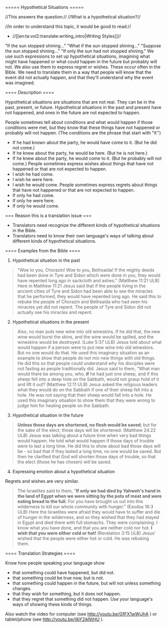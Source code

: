 ===== Hypothetical Situations =====

//This answers the question:// //What is a hypothetical situation?//

//In order to understand this topic, it would be good to read://
  * //[[en:ta:vol2:translate:writing_intro|Writing Styles]]//

"If the sun stopped shining…" "What if the sun stopped shining…" "Suppose the sun stopped shining…" "If only the sun had not stopped shining." We use such expressions to set up hypothetical situations, imagining what might have happened or what could happen in the future but probably will not. We also use them to express regret or wishes. These occur often in the Bible. We need to translate them in a way that people will know that the event did not actually happen, and that they'll understand why the event was imagined.

==== Description ====

Hypothetical situations are situations that are not real. They can be in the past, present, or future. Hypothetical situations in the past and present have not happened, and ones in the future are not expected to happen.

People sometimes tell about conditions and what would happen if those conditions were met, but they know that these things have not happened or probably will not happen. (The conditions are the phrase that start with "if.")
  * If he had known about the party, he would have come to it. (But he did not come.)
  * If he knew about the party, he would be here. (But he is not here.)
  * If he knew about the party, he would come to it. (But he probably will not come.)
People sometimes express wishes about things that have not happened or that are not expected to happen.
  * I wish he had come. 
  * I wish he were here.
  * I wish he would come.
People sometimes express regrets about things that have not happened or that are not expected to happen.
  * If only he had come.
  * If only he were here.
  * If only he would come.

=== Reason this is a translation issue ===

  * Translators need recognize the different kinds of hypothetical situations in the Bible.
  * Translators need to know their own language's ways of talking about different kinds of hypothetical situations.

==== Examples from the Bible ====

1. Hypothetical situation in the past
> "Woe to you, Chorazin! Woe to you, Bethsaida! If the mighty deeds had been done in Tyre and Sidon which were done in you, they would have repented long ago in sackcloth and ashes." (Matthew 11:21 ULB)
Here in Matthew 11:21 Jesus said that if the people living in the ancient cities of Tyre and Sidon had been able to see the miracles that he performed, they would have repented long ago. He said this to rebuke the people of Chorazin and Bethsaida who had seen his miracles yet did not repent. The people of Tyre and Sidon did not actually see his miracles and repent. 

2. Hypothetical situations in the present
> Also, no man puts new wine into old wineskins. If he did that, the new wine would burst the skins, and the wine would be spilled, and the wineskins would be destroyed. (Luke 5:37 ULB)
Jesus told about what would happen if a person were to put new wine into old wineskins. But no one would do that. He used this imaginary situation as an example to show that people do not mix new things with old things. He did this so that people could understand why his disciples were not fasting as people traditionally did.
>Jesus said to them, "What man would there be among you, who, __if__  he had just one sheep, and if this sheep fell into a deep hole on the Sabbath, would not grasp hold of it and lift it out? (Matthew 12:11 ULB)
Jesus asked the religious leaders what they would do on the Sabbath if one of their sheep fell into a hole. He was not saying that their sheep would fall into a hole. He used this imaginary situation to show them that they were wrong to judge him for healing people on the Sabbath. 

3. Hypothetical situation in the future
> __Unless those days are shortened, no flesh would be saved__; but for the sake of the elect, those days will be shortened. (Matthew 24:22 ULB)
Jesus was talking about a future time when very bad things would happen. He told what would happen if those days of trouble were to last a long time. He did this to show about bad those days will be - so bad that if they lasted a long time, no one would be saved. But then he clarified that God will shorten those days of trouble, so that the elect (those he has chosen) will be saved.  

4. Expressing emotion about a hypothetical situation
 
Regrets and wishes are very similar.
>The Israelites said to them, "__If only we had died by Yahweh's hand in the land of Egypt when we were sitting by the pots of meat and were eating bread to the full.__ For you have brought us out into this wilderness to kill our whole community with hunger." (Exodus 16:3 ULB)
Here the Israelites were afraid they would have to suffer and die of hunger in the wilderness, and so they wished that they had stayed in Egypt and died there with full stomachs. They were complaining.
> I know what you have done, and that you are neither cold nor hot. __I wish that you were either cold or hot!__ (Revelation 3:15 ULB)
Jesus' wished that the people were either hot or cold. He was rebuking them.

==== Translation Strategies ====

Know how people speaking your language show
  * that something could have happened, but did not.
  * that something could be true now, but is not.
  * that something could happen in the future, but will not unless something changes.
  * that they wish for something, but it does not happen.
  * that they regret that something did not happen.
Use your language's ways of showing these kinds of things. 

Also watch the video for computer (see http://youtu.be/GfFX1wWjJhA ) or tablet/phone (see http://youtu.be/jIbY2ikNtHU ). 



